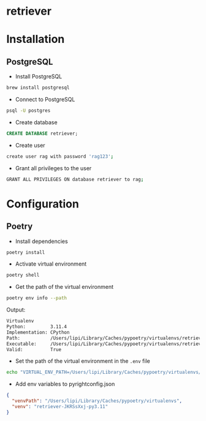 # retriever

# Installation

## PostgreSQL

- Install PostgreSQL

```bash
brew install postgresql
```

- Connect to PostgreSQL

```bash
psql -U postgres
```

- Create database

```sql
CREATE DATABASE retriever;
```

- Create user

```bash
create user rag with password 'rag123';
```

- Grant all privileges to the user

```bash
GRANT ALL PRIVILEGES ON database retriever to rag;
```

# Configuration

## Poetry

- Install dependencies

```bash
poetry install
```

- Activate virtual environment

```bash
poetry shell
```

- Get the path of the virtual environment

```bash
poetry env info --path
```

Output:

```bash
Virtualenv
Python:         3.11.4
Implementation: CPython
Path:           /Users/lipi/Library/Caches/pypoetry/virtualenvs/retriever-JKRSsXxj-py3.11
Executable:     /Users/lipi/Library/Caches/pypoetry/virtualenvs/retriever-JKRSsXxj-py3.11/bin/python
Valid:          True
```

- Set the path of the virtual environment in the `.env` file

```bash
echo "VIRTUAL_ENV_PATH=/Users/lipi/Library/Caches/pypoetry/virtualenvs/retriever-JKRSsXxj-py3.11" > .env
```

- Add env variables to pyrightconfig.json

```json
{
  "venvPath": "/Users/lipi/Library/Caches/pypoetry/virtualenvs",
  "venv": "retriever-JKRSsXxj-py3.11"
}
```
